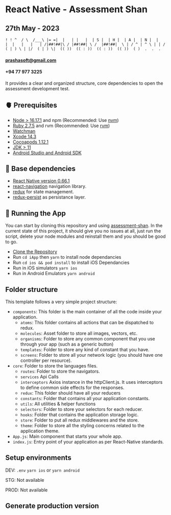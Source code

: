 # React Native - Assessment Shan

## 27th May - 2023
`
      !
      !
      ^ 
     / \ 
    /___\
    |= =| 
    |   |
    |   | 
    | S | 
    | H | 
    | A | 
    | N | 
    |   | 
    |   |  
    |   |
  /|##!##|\
 / |##!##| \
/  |##!##|  \
| / ^ | ^ \ |
| / ( | ) \ |
|/  ( | ) \| 
    (( )) 
   (( : )) 
   (( : )) 
    (( )) 
     ( ) 
      . 
      . 
      .
`

#### [prashasoft@gmail.com](mailto:prashasoft@gmail.com)

#### +94 77 977 3225

It provides a clear and organized structure, core dependencies to open the assessment development test.

## 🫀 Prerequisites

- [Node > 16.17.1](https://nodejs.org) and npm (Recommended: Use [nvm](https://github.com/nvm-sh/nvm))
- [Ruby 2.7.5](https://www.ruby-lang.org/en/) and rvm (Recommended: Use [rvm](https://rvm.io/))
- [Watchman](https://facebook.github.io/watchman)
- [Xcode 14.3](https://developer.apple.com/xcode)
- [Cocoapods 1.12.1](https://cocoapods.org)
- [JDK > 11](https://www.oracle.com/java/technologies/javase-jdk11-downloads.html)
- [Android Studio and Android SDK](https://developer.android.com/studio)

## 🍒 Base dependencies

- [React Native version 0.66.1](https://reactnative.dev)
- [react-navigation](https://reactnavigation.org/) navigation library.
- [redux](https://redux.js.org/) for state management.
- [redux-persist](https://github.com/rt2zz/redux-persist) as persistance layer.

## 🚀 Running the App

You can start by cloning this repository and using [assessment-shan](https://github.com/shandhiviyarajan/interview-assessment-shan). In the current state of this project, it should give you no issues at all, just run the script, delete your node modules and reinstall them and you should be good to go.

- [Clone the Repository](https://github.com/shandhiviyarajan/interview-assessment-shan)
- Run `cd iApp` then `yarn` to install node dependancies
- Run `cd ios && pod install` to install iOS Dependancies
- Run in iOS simulators `yarn ios`
- Run in Android Emulators `yarn android`

## Folder structure

This template follows a very simple project structure:

- `components`: This folder is the main container of all the code inside your application.
  - `atoms`: This folder contains all actions that can be dispatched to redux.
  - `molecules`: Asset folder to store all images, vectors, etc.
  - `organisms`: Folder to store any common component that you use through your app (such as a generic button)
  - `templates`: Folder to store any kind of constant that you have.
  - `screens`: Folder to store all your network logic (you should have one controller per resource).
- `core`: Folder to store the languages files.
  - `routes`: Folder to store the navigators.
  - `services` Api Calls
  - `interceptors` Axios instance in the httpClient.js. It uses interceptors to define common side effects for the responses.
  - `redux`: This folder should have all your reducers
  - `constants`: Folder that contains all your application constants.
  - `utils`: All utilities & helper functions
  - `selectors`: Folder to store your selectors for each reducer.
  - `hooks`: Folder that contains the application storage logic.
  - `store`: Folder to put all redux middlewares and the store.
  - `theme`: Folder to store all the styling concerns related to the application theme.
- `App.js`: Main component that starts your whole app.
- `index.js`: Entry point of your application as per React-Native standards.

## Setup environments

DEV: `.env` `yarn ios` or `yarn android`

STG: Not available

PROD: Not available

## Generate production version
